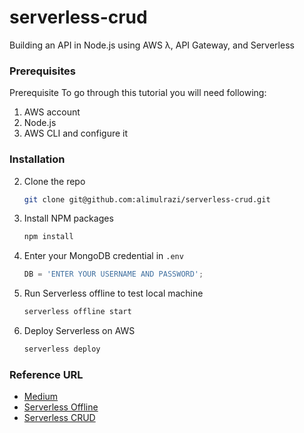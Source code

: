 # serverless-crud
Building an API in Node.js using AWS λ, API Gateway, and Serverless

### Prerequisites
Prerequisite
To go through this tutorial you will need following:

1. AWS account
2. Node.js
3. AWS CLI and configure it

### Installation

2. Clone the repo
   ```sh
   git clone git@github.com:alimulrazi/serverless-crud.git
   ```
3. Install NPM packages
   ```sh
   npm install
   ```
4. Enter your MongoDB credential in `.env`
   ```js
   DB = 'ENTER YOUR USERNAME AND PASSWORD';
   ```
5. Run Serverless offline to test local machine
   ```sh
   serverless offline start
   ```
6. Deploy Serverless on AWS
   ```sh
   serverless deploy
   ```   
### Reference URL

* [Medium](https://medium.com/tech-at-nordstrom/building-a-rest-api-in-node-js-using-aws-services-mongodb-and-serverless-framework-9e0530baaa3f)
* [Serverless Offline](https://fauna.com/blog/develop-using-serverless-offline)
* [Serverless CRUD](https://www.serverless.com/blog/node-rest-api-with-serverless-lambda-and-dynamodb)
